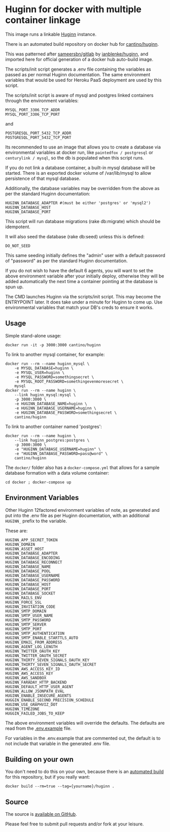 Huginn for docker with multiple container linkage
=================================================

This image runs a linkable [Huginn](https://github.com/cantino/huginn) instance.

There is an automated build repository on docker hub for [cantino/huginn](https://registry.hub.docker.com/builds/github/cantino/huginn/).

This was patterned after [sameersbn/gitlab](https://registry.hub.docker.com/u/sameersbn/gitlab) by [ianblenke/huginn](http://github.com/ianblenke/huginn), and imported here for official generation of a docker hub auto-build image.

The scripts/init script generates a .env file containing the variables as passed as per normal Huginn documentation.
The same environment variables that would be used for Heroku PaaS deployment are used by this script.

The scripts/init script is aware of mysql and postgres linked containers through the environment variables:

    MYSQL_PORT_3306_TCP_ADDR
    MYSQL_PORT_3306_TCP_PORT

and

    POSTGRESQL_PORT_5432_TCP_ADDR
    POSTGRESQL_PORT_5432_TCP_PORT

Its recommended to use an image that allows you to create a database via environmental variables at docker run, like `paintedfox / postgresql` or `centurylink / mysql`, so the db is populated when this script runs.

If you do not link a database container, a built-in mysql database will be started.
There is an exported docker volume of /var/lib/mysql to allow persistence of that mysql database.

Additionally, the database variables may be overridden from the above as per the standard Huginn documentation:

    HUGINN_DATABASE_ADAPTER #(must be either 'postgres' or 'mysql2')
    HUGINN_DATABASE_HOST
    HUGINN_DATABASE_PORT

This script will run database migrations (rake db:migrate) which should be idempotent.

It will also seed the database (rake db:seed) unless this is defined:

    DO_NOT_SEED

This same seeding initially defines the "admin" user with a default password of "password" as per the standard Huginn documentation.

If you do not wish to have the default 6 agents, you will want to set the above environment variable after your initially deploy, otherwise they will be added automatically the next time a container pointing at the database is spun up.

The CMD launches Huginn via the scripts/init script. This may become the ENTRYPOINT later.  It does take under a minute for Huginn to come up.  Use environmental variables that match your DB's creds to ensure it works.

## Usage

Simple stand-alone usage:

    docker run -it -p 3000:3000 cantino/huginn

To link to another mysql container, for example:

    docker run --rm --name huginn_mysql \
        -e MYSQL_DATABASE=huginn \
        -e MYSQL_USER=huginn \
        -e MYSQL_PASSWORD=somethingsecret \
        -e MYSQL_ROOT_PASSWORD=somethingevenmoresecret \
        mysql
    docker run --rm --name huginn \
        --link huginn_mysql:mysql \
        -p 3000:3000 \
        -e HUGINN_DATABASE_NAME=huginn \
        -e HUGINN_DATABASE_USERNAME=huginn \
        -e HUGINN_DATABASE_PASSWORD=somethingsecret \
        cantino/huginn

To link to another container named 'postgres':

    docker run --rm --name huginn \
        --link huginn_postgres:postgres \
        -p 3000:3000 \
        -e "HUGINN_DATABASE_USERNAME=huginn" \
        -e "HUGINN_DATABASE_PASSWORD=pass@word" \
        cantino/huginn

The `docker/` folder also has a `docker-compose.yml` that allows for a sample database formation with a data volume container:

    cd docker ; docker-compose up

## Environment Variables

Other Huginn 12factored environment variables of note, as generated and put into the .env file as per Huginn documentation,
with an additional `HUGINN_` prefix to the variable.

These are:

    HUGINN_APP_SECRET_TOKEN
    HUGINN_DOMAIN
    HUGINN_ASSET_HOST
    HUGINN_DATABASE_ADAPTER
    HUGINN_DATABASE_ENCODING
    HUGINN_DATABASE_RECONNECT
    HUGINN_DATABASE_NAME
    HUGINN_DATABASE_POOL
    HUGINN_DATABASE_USERNAME
    HUGINN_DATABASE_PASSWORD
    HUGINN_DATABASE_HOST
    HUGINN_DATABASE_PORT
    HUGINN_DATABASE_SOCKET
    HUGINN_RAILS_ENV
    HUGINN_FORCE_SSL
    HUGINN_INVITATION_CODE
    HUGINN_SMTP_DOMAIN
    HUGINN_SMTP_USER_NAME
    HUGINN_SMTP_PASSWORD
    HUGINN_SMTP_SERVER
    HUGINN_SMTP_PORT
    HUGINN_SMTP_AUTHENTICATION
    HUGINN_SMTP_ENABLE_STARTTLS_AUTO
    HUGINN_EMAIL_FROM_ADDRESS
    HUGINN_AGENT_LOG_LENGTH
    HUGINN_TWITTER_OAUTH_KEY
    HUGINN_TWITTER_OAUTH_SECRET
    HUGINN_THIRTY_SEVEN_SIGNALS_OAUTH_KEY
    HUGINN_THIRTY_SEVEN_SIGNALS_OAUTH_SECRET
    HUGINN_AWS_ACCESS_KEY_ID
    HUGINN_AWS_ACCESS_KEY
    HUGINN_AWS_SANDBOX
    HUGINN_FARADAY_HTTP_BACKEND
    HUGINN_DEFAULT_HTTP_USER_AGENT
    HUGINN_ALLOW_JSONPATH_EVAL
    HUGINN_ENABLE_INSECURE_AGENTS
    HUGGIN_ENABLE_SECOND_PRECISION_SCHEDULE
    HUGINN_USE_GRAPHVIZ_DOT
    HUGINN_TIMEZONE
    HUGGIN_FAILED_JOBS_TO_KEEP


The above environment variables will override the defaults. The defaults are read from the [.env.example](https://github.com/cantino/huginn/blob/master/.env.example) file.

For variables in the .env.example that are commented out, the default is to not include that variable in the generated .env file.

## Building on your own

You don't need to do this on your own, because there is an [automated build](https://registry.hub.docker.com/u/cantino/huginn/) for this repository, but if you really want:

    docker build --rm=true --tag={yourname}/huginn .

## Source

The source is [available on GitHub](https://github.com/cantino/huginn/).

Please feel free to submit pull requests and/or fork at your leisure.


